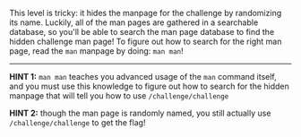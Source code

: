 This level is tricky: it hides the manpage for the challenge by randomizing its name.
Luckily, all of the man pages are gathered in a searchable database, so you'll be able to search the man page database to find the hidden challenge man page!
To figure out how to search for the right man page, read the `man` manpage by doing: `man man`!

---
**HINT 1:** `man man` teaches you advanced usage of the `man` command itself, and you must use this knowledge to figure out how to search for the hidden manpage that will tell you how to use `/challenge/challenge`

**HINT 2:** though the man page is randomly named, you still actually use `/challenge/challenge` to get the flag!
